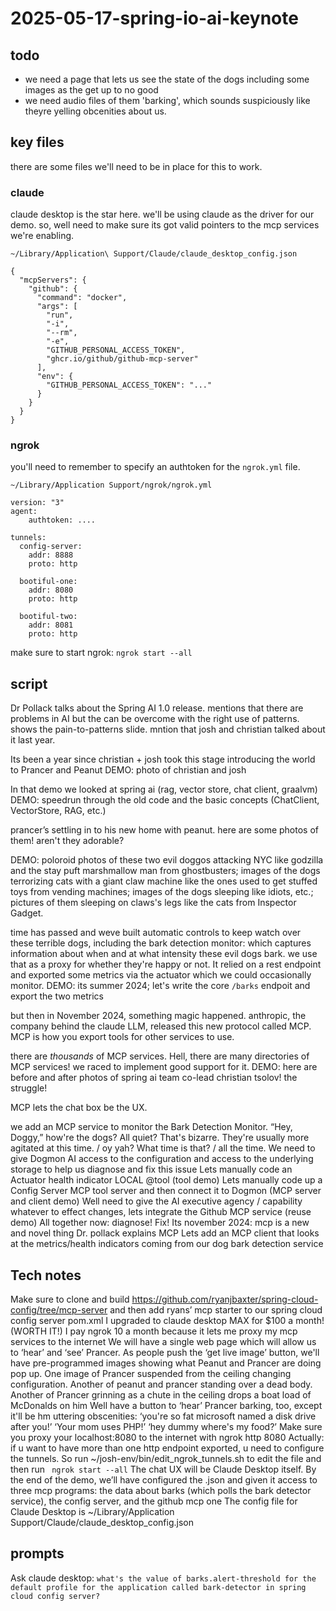 # 2025-05-17-spring-io-ai-keynote

## todo 
* we need a page that lets us see the state of the dogs including some images as the get up to no good 
* we need audio files of them 'barking', which sounds suspiciously like theyre yelling obcenities about us. 




## key files 

there are some files we'll need to be in place for this to work.

### claude

claude desktop is the star here. we'll be using claude as the driver for our demo. so, well need to make sure its got valid pointers to the mcp services we're enabling.


` ~/Library/Application\ Support/Claude/claude_desktop_config.json `
```
{
  "mcpServers": {
    "github": {
      "command": "docker",
      "args": [
        "run",
        "-i",
        "--rm",
        "-e",
        "GITHUB_PERSONAL_ACCESS_TOKEN",
        "ghcr.io/github/github-mcp-server"
      ],
      "env": {
        "GITHUB_PERSONAL_ACCESS_TOKEN": "..."
      }
    }
  }
}
```


### ngrok 

you'll need to remember to specify an authtoken for the `ngrok.yml` file.

`~/Library/Application Support/ngrok/ngrok.yml`
```
version: "3"
agent:
    authtoken: ....

tunnels:
  config-server:
    addr: 8888
    proto: http

  bootiful-one:
    addr: 8080
    proto: http

  bootiful-two:
    addr: 8081
    proto: http    
```

make sure to start ngrok: `ngrok start --all`

## script 

Dr Pollack talks about the Spring AI 1.0 release. mentions that there are problems in AI but the can be overcome with the right use of patterns. shows the pain-to-patterns slide. mntion that josh and christian talked about it last year.

Its been a year since christian + josh took this stage introducing the world to Prancer and Peanut 
DEMO: photo of christian and josh

In that demo we looked at spring ai (rag, vector store, chat client, graalvm) 
DEMO: speedrun through the old code and the basic concepts (ChatClient, VectorStore, RAG, etc.)

prancer’s settling in to his new home with peanut. here are some photos of them! aren't they adorable? 

DEMO: poloroid photos of these two evil doggos attacking NYC like godzilla and the stay puft marshmallow man from ghostbusters; images of the dogs terrorizing cats with a giant claw machine like the ones used to get stuffed toys from vending machines; images of the dogs sleeping like idiots, etc.; pictures of them sleeping on claws's legs like the cats from Inspector Gadget.

time has passed and weve built automatic controls to keep watch over these terrible dogs, including the bark detection monitor: which captures information about when and at what intensity these evil dogs bark. we use that as a proxy for whether they're happy or not. It relied on a rest endpoint and exported some metrics via the actuator which we could occasionally monitor. 
DEMO: its summer 2024; let's write the core `/barks` endpoit and export the two metrics

but then in November 2024, something magic happened. anthropic, the company behind the claude LLM, released this new protocol called MCP. MCP is how you export tools for other services to use.

there are _thousands_ of MCP services. Hell, there are many directories of MCP services! we raced to implement good support for it. 
DEMO: here are before and after photos of spring ai team co-lead christian tsolov! the struggle! 

MCP lets the chat box be the UX. 

we add an MCP service to monitor the Bark Detection Monitor. “Hey, Doggy,” how're the dogs? All quiet? That's bizarre. They're usually more agitated at this time. / oy yah? What time is that? / all the time. 
We need to give Dogmon AI access to the configuration and access to the underlying storage to help us diagnose and fix this issue 
Lets manually code an Actuator health indicator LOCAL @tool  (tool demo)
Lets manually code up a Config Server MCP tool server and then connect it to Dogmon (MCP server and client demo)
Well need to give the AI executive agency / capability whatever to effect changes, lets integrate the Github MCP service (reuse demo)
All together now: diagnose! Fix! 
Its november 2024: mcp is a new and novel thing
Dr. pollack explains MCP
Lets add an MCP client that looks at the metrics/health indicators coming from our dog bark detection service




## Tech notes
Make sure to clone and build https://github.com/ryanjbaxter/spring-cloud-config/tree/mcp-server and then add ryans’ mcp starter to our spring cloud config server pom.xml
I upgraded to claude desktop MAX for $100 a month! (WORTH IT!)
I pay ngrok 10 a month because it lets me proxy my mcp services to the internet
We will have a single web page which will allow us to ‘hear’ and ‘see’ Prancer. As people push the ‘get live image’ button, we'll have pre-programmed images showing what Peanut and Prancer are doing pop up. One image of Prancer suspended from the ceiling changing configuration. Another of peanut and prancer standing over a dead body. Another of Prancer grinning as a chute in the ceiling drops a boat load of McDonalds on him
Well have a button to ‘hear’ Prancer barking, too, except it'll be hm uttering obscenities: ‘you're so fat microsoft named a disk drive after you!’ ‘Your mom uses PHP!’ ‘hey dummy where's my food?’ 
Make sure you proxy your localhost:8080 to the internet with ngrok http 8080
Actually: if u want to have more than one http endpoint exported, u need to configure the tunnels. So run ~/josh-env/bin/edit_ngrok_tunnels.sh to edit the file and then run ` ngrok start --all`
The chat UX will be Claude Desktop itself. 
By the end of the demo, we’ll have configured the .json and given it access to three mcp programs: the data about barks (which polls the bark detector service), the config server, and the github mcp one 
The config file for Claude Desktop is ~/Library/Application Support/Claude/claude_desktop_config.json


## prompts
Ask claude desktop: `what's the value of barks.alert-threshold for the default profile for the application called bark-detector in spring cloud config server?`


